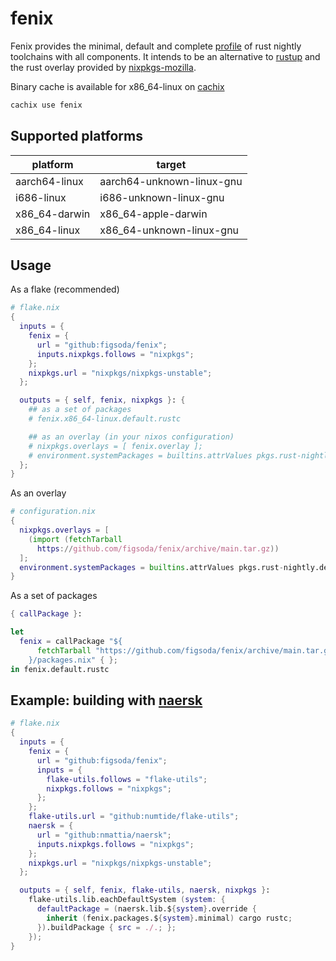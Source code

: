 # fenix

Fenix provides the minimal, default and complete [profile](https://rust-lang.github.io/rustup/concepts/profiles.html) of rust nightly toolchains with all components.
It intends to be an alternative to [rustup](https://rustup.rs) and the rust overlay provided by [nixpkgs-mozilla](https://github.com/mozilla/nixpkgs-mozilla).

Binary cache is available for x86_64-linux on [cachix](https://app.cachix.org/cache/fenix)

```sh
cachix use fenix
```


## Supported platforms

| platform | target |
-|-
aarch64-linux | aarch64-unknown-linux-gnu
i686-linux | i686-unknown-linux-gnu
x86_64-darwin | x86_64-apple-darwin
x86_64-linux | x86_64-unknown-linux-gnu


## Usage

As a flake (recommended)

```nix
# flake.nix
{
  inputs = {
    fenix = {
      url = "github:figsoda/fenix";
      inputs.nixpkgs.follows = "nixpkgs";
    };
    nixpkgs.url = "nixpkgs/nixpkgs-unstable";
  };

  outputs = { self, fenix, nixpkgs }: {
    ## as a set of packages
    # fenix.x86_64-linux.default.rustc

    ## as an overlay (in your nixos configuration)
    # nixpkgs.overlays = [ fenix.overlay ];
    # environment.systemPackages = builtins.attrValues pkgs.rust-nightly.default;
  };
}
```

As an overlay

```nix
# configuration.nix
{
  nixpkgs.overlays = [
    (import (fetchTarball
      https://github.com/figsoda/fenix/archive/main.tar.gz))
  ];
  environment.systemPackages = builtins.attrValues pkgs.rust-nightly.default;
}
```

As a set of packages
```nix
{ callPackage }:

let
  fenix = callPackage "${
      fetchTarball "https://github.com/figsoda/fenix/archive/main.tar.gz"
    }/packages.nix" { };
in fenix.default.rustc
```


## Example: building with [naersk](https://github.com/nmattia/naersk)

```nix
# flake.nix
{
  inputs = {
    fenix = {
      url = "github:figsoda/fenix";
      inputs = {
        flake-utils.follows = "flake-utils";
        nixpkgs.follows = "nixpkgs";
      };
    };
    flake-utils.url = "github:numtide/flake-utils";
    naersk = {
      url = "github:nmattia/naersk";
      inputs.nixpkgs.follows = "nixpkgs";
    };
    nixpkgs.url = "nixpkgs/nixpkgs-unstable";
  };

  outputs = { self, fenix, flake-utils, naersk, nixpkgs }:
    flake-utils.lib.eachDefaultSystem (system: {
      defaultPackage = (naersk.lib.${system}.override {
        inherit (fenix.packages.${system}.minimal) cargo rustc;
      }).buildPackage { src = ./.; };
    });
}
```
